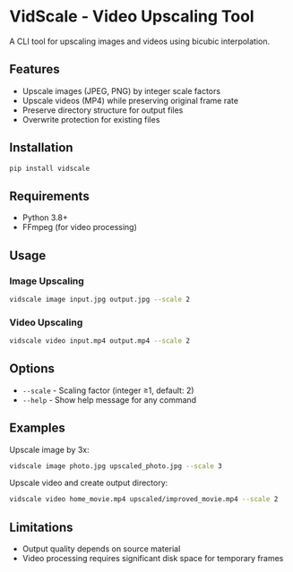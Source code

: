 # VidScale - Video Upscaling Tool

A CLI tool for upscaling images and videos using bicubic interpolation.

## Features

- Upscale images (JPEG, PNG) by integer scale factors
- Upscale videos (MP4) while preserving original frame rate
- Preserve directory structure for output files
- Overwrite protection for existing files

## Installation

```bash
pip install vidscale
```

## Requirements

- Python 3.8+
- FFmpeg (for video processing)

## Usage

### Image Upscaling
```bash
vidscale image input.jpg output.jpg --scale 2
```

### Video Upscaling 
```bash
vidscale video input.mp4 output.mp4 --scale 2
```

## Options

- `--scale` - Scaling factor (integer ≥1, default: 2)
- `--help` - Show help message for any command

## Examples

Upscale image by 3x:
```bash
vidscale image photo.jpg upscaled_photo.jpg --scale 3
```

Upscale video and create output directory:
```bash
vidscale video home_movie.mp4 upscaled/improved_movie.mp4 --scale 2
```

## Limitations

- Output quality depends on source material
- Video processing requires significant disk space for temporary frames
